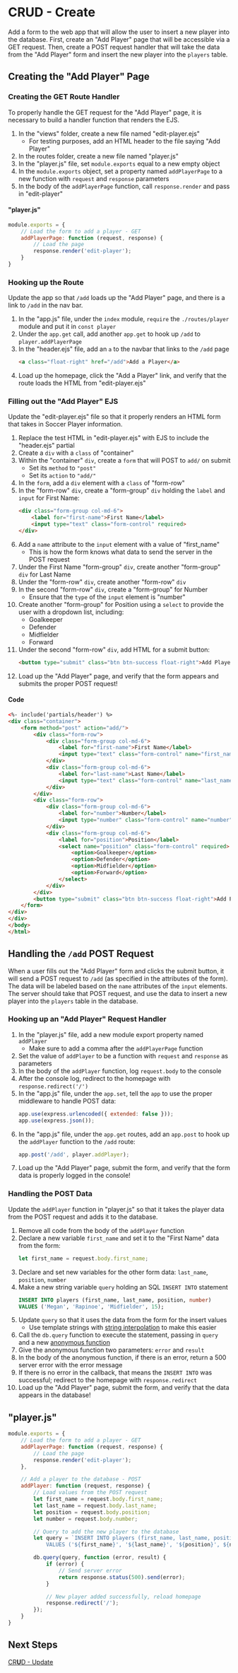 # **C**RUD - Create
Add a form to the web app that will allow the user to insert a new player into the database. First, create an "Add Player" page that will be accessible via a GET request. Then, create a POST request handler that will take the data from the "Add Player" form and insert the new player into the `players` table.

## Creating the "Add Player" Page
### Creating the GET Route Handler
To properly handle the GET request for the "Add Player" page, it is necessary to build a handler function that renders the EJS.

1. In the "views" folder, create a new file named "edit-player.ejs"
    - For testing purposes, add an HTML header to the file saying "Add Player"
1. In the routes folder, create a new file named "player.js"
1. In the "player.js" file, set `module.exports` equal to a new empty object
1. In the `module.exports` object, set a property named `addPlayerPage` to a new function with `request` and `response` parameters
1. In the body of the `addPlayerPage` function, call `response.render` and pass in "edit-player"

#### "player.js"
```js
module.exports = {
    // Load the form to add a player - GET
    addPlayerPage: function (request, response) {
        // Load the page
        response.render('edit-player');
    }
}
```

### Hooking up the Route
Update the app so that `/add` loads up the "Add Player" page, and there is a link to `/add` in the nav bar.

1. In the "app.js" file, under the `index` module, `require` the `./routes/player` module and put it in `const player`
1. Under the `app.get` call, add another `app.get` to hook up `/add` to `player.addPlayerPage`
1. In the "header.ejs" file, add an `a` to the navbar that links to the `/add` page
    ```html
    <a class="float-right" href="/add">Add a Player</a>
    ```
1. Load up the homepage, click the "Add a Player" link, and verify that the route loads the  HTML from "edit-player.ejs"

### Filling out the "Add Player" EJS
Update the "edit-player.ejs" file so that it properly renders an HTML form that takes in Soccer Player information.

1. Replace the test HTML in "edit-player.ejs" with EJS to include the "header.ejs" partial
1. Create a `div` with a `class` of "container"
1. Within the "container" `div`, create a `form` that will POST to `add/` on submit
    - Set its `method` to `"post"`
    - Set its `action` to `"add/"`
1. In the `form`, add a `div` element with a `class` of "form-row"
1. In the "form-row" `div`, create a "form-group" `div` holding the `label` and `input` for First Name:
    ```html
    <div class="form-group col-md-6">
        <label for="first-name">First Name</label>
        <input type="text" class="form-control" required>
    </div>
    ```
1. Add a `name` attribute to the `input` element with a value of "first_name"
    - This is how the form knows what data to send the server in the POST request
1. Under the First Name "form-group" `div`, create another "form-group" `div` for Last Name
1. Under the "form-row" `div`, create another "form-row" `div`
1. In the second "form-row" `div`, create a "form-group" for Number
    - Ensure that the `type` of the `input` element is "number"
1. Create another "form-group" for Position using a `select` to provide the user with a dropdown list, including:
    - Goalkeeper
    - Defender
    - Midfielder
    - Forward
1. Under the second "form-row" `div`, add HTML for a submit button:
    ```html
    <button type="submit" class="btn btn-success float-right">Add Player</button>
    ```
1. Load up the "Add Player" page, and verify that the form appears and submits the proper POST request!

#### Code
```html
<%- include('partials/header') %>
<div class="container">
    <form method="post" action="add/">
        <div class="form-row">
            <div class="form-group col-md-6">
                <label for="first-name">First Name</label>
                <input type="text" class="form-control" name="first_name" required>
            </div>
            <div class="form-group col-md-6">
                <label for="last-name">Last Name</label>
                <input type="text" class="form-control" name="last_name" required>
            </div>
        </div>
        <div class="form-row">
            <div class="form-group col-md-6">
                <label for="number">Number</label>
                <input type="number" class="form-control" name="number" required>
            </div>
            <div class="form-group col-md-6">
                <label for="position">Position</label>
                <select name="position" class="form-control" required>
                    <option>Goalkeeper</option>
                    <option>Defender</option>
                    <option>Midfielder</option>
                    <option>Forward</option>
                </select>
            </div>
        </div>
        <button type="submit" class="btn btn-success float-right">Add Player</button>
    </form>
</div>
</div>
</body>
</html>
```

## Handling the `/add` POST Request
When a user fills out the "Add Player" form and clicks the submit button, it will send a POST request to `/add` (as specified in the attributes of the form). The data will be labeled based on the `name` attributes of the `input` elements. The server should take that POST request, and use the data to insert a new player into the `players` table in the database.

### Hooking up an "Add Player" Request Handler
1. In the "player.js" file, add a new module export property named `addPlayer`
    - Make sure to add a comma after the `addPlayerPage` function
1. Set the value of `addPlayer` to be a function with `request` and `response` as parameters
1. In the body of the `addPlayer` function, log `request.body` to the console
1. After the console log, redirect to the homepage with `response.redirect('/')`
1. In the "app.js" file, under the `app.set`, tell the `app` to use the proper middleware to handle POST data:
    ```js
    app.use(express.urlencoded({ extended: false }));
    app.use(express.json());
    ```
1. In the "app.js" file, under the `app.get` routes, add an `app.post` to hook up the `addPlayer` function to the `/add` route:
    ```js
    app.post('/add', player.addPlayer);
    ```
1. Load up the "Add Player" page, submit the form, and verify that the form data is properly logged in the console!


### Handling the POST Data
Update the `addPlayer` function in "player.js" so that it takes the player data from the POST request and adds it to the database.

1. Remove all code from the body of the `addPlayer` function
1. Declare a new variable `first_name` and set it to the "First Name" data from the form:
    ```js
    let first_name = request.body.first_name;
    ```
1. Declare and set new variables for the other form data: `last_name`, `position`, `number`
1. Make a new string variable `query` holding an SQL `INSERT INTO` statement
    ```sql
    INSERT INTO players (first_name, last_name, position, number)
    VALUES ('Megan', 'Rapinoe', 'Midfielder', 15);
    ```
1. Update `query` so that it uses the data from the form for the insert values
    - Use template strings with [string interpolation](https://developer.mozilla.org/en-US/docs/Web/JavaScript/Reference/Template_literals#Expression_interpolation) to make this easier
1. Call the `db.query` function to execute the statement, passing in `query` and a new [anonymous function](https://en.wikibooks.org/wiki/JavaScript/Anonymous_functions)
1. Give the anonymous function two parameters: `error` and `result`
1. In the body of the anonymous function, if there is an error, return a 500 server error with the error message
1. If there is no error in the callback, that means the `INSERT INTO` was successful; redirect to the homepage with `response.redirect`
1. Load up the "Add Player" page, submit the form, and verify that the data appears in the database!

## "player.js"
```js
module.exports = {
    // Load the form to add a player - GET
    addPlayerPage: function (request, response) {
        // Load the page
        response.render('edit-player');
    },

    // Add a player to the database - POST
    addPlayer: function (request, response) {
        // Load values from the POST request
        let first_name = request.body.first_name;
        let last_name = request.body.last_name;
        let position = request.body.position;
        let number = request.body.number;

        // Query to add the new player to the database
        let query = `INSERT INTO players (first_name, last_name, position, number)
            VALUES ('${first_name}', '${last_name}', '${position}', ${number});`;

        db.query(query, function (error, result) {
            if (error) {
                // Send server error
                return response.status(500).send(error);
            }

            // New player added successfully, reload homepage
            response.redirect('/');
        });
    }
}
```

## Next Steps
[CR**U**D - Update](CrudAppUpdate.md)